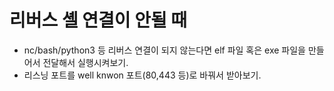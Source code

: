 # 리버스 셸 연결이 안될 때
- nc/bash/python3 등 리버스 연결이 되지 않는다면 elf 파일 혹은 exe 파일을 만들어서 전달해서 실행시켜보기.
- 리스닝 포트를 well knwon 포트(80,443 등)로 바꿔서 받아보기.
